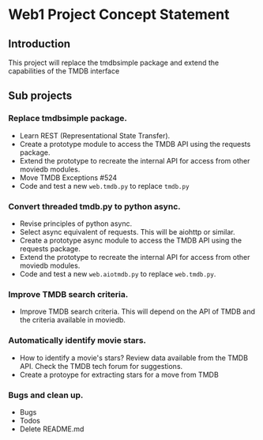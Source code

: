Web1 Project Concept Statement
=
Introduction
-
This project will replace the tmdbsimple package and extend the capabilities 
of the TMDB interface

Sub projects
-

### Replace tmdbsimple package.
- Learn REST (Representational State Transfer).
- Create a prototype module to access the TMDB API using the requests package.
- Extend the prototype to recreate the internal API for access from other 
moviedb modules.
- Move TMDB Exceptions #524
- Code and test a new `web.tmdb.py` to replace `tmdb.py`

### Convert threaded tmdb.py to python async.
- Revise principles of python async.
- Select async equivalent of requests. This will be aiohttp or similar.
- Create a prototype async module to access the TMDB API using the requests 
package.
- Extend the prototype to recreate the internal API for access from other 
moviedb modules.
- Code and test a new `web.aiotmdb.py` to replace `web.tmdb.py`.


### Improve TMDB search criteria.

- Improve TMDB search criteria. This will depend on the API of TMDB and 
the criteria available in moviedb.

### Automatically identify movie stars.
- How to identify a movie's stars? Review data available from the TMDB API. 
Check the TMDB tech forum for suggestions.
- Create a protoype for extracting stars for a move from TMDB

### Bugs and clean up.
- Bugs
- Todos
- Delete README.md